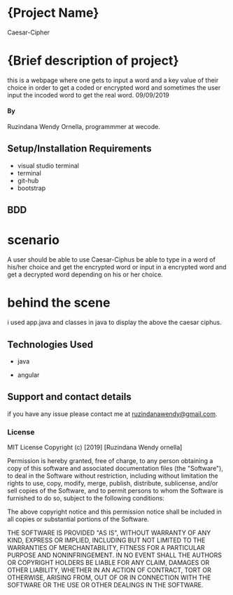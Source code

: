 # {Project Name}
Caesar-Cipher
# {Brief description of project}
this is a webpage where one gets to input a word and a key value of their choice in order to get a coded or encrypted word and sometimes the user input the incoded word to get the real word.
09/09/2019
#### By 
Ruzindana Wendy Ornella,
programmmer at wecode.

## Setup/Installation Requirements
* visual studio terminal
* terminal
* git-hub
* bootstrap
## BDD
# scenario 
 A  user should be able to use Caesar-Ciphus  be able to type in a word of his/her choice and get the encrypted word or input in a encrypted word and get a decrypted word depending on his or her choice.

# behind the scene
i used app.java and classes in java to display the above the caesar ciphus.
## Technologies Used
* java

* angular
## Support and contact details
if you have any issue please contact me at ruzindanawendy@gmail.com.
### License
MIT License
Copyright (c) [2019] [Ruzindana Wendy ornella]

Permission is hereby granted, free of charge, to any person obtaining a copy
of this software and associated documentation files (the "Software"), to deal
in the Software without restriction, including without limitation the rights
to use, copy, modify, merge, publish, distribute, sublicense, and/or sell
copies of the Software, and to permit persons to whom the Software is
furnished to do so, subject to the following conditions:

The above copyright notice and this permission notice shall be included in all
copies or substantial portions of the Software.

THE SOFTWARE IS PROVIDED "AS IS", WITHOUT WARRANTY OF ANY KIND, EXPRESS OR
IMPLIED, INCLUDING BUT NOT LIMITED TO THE WARRANTIES OF MERCHANTABILITY,
FITNESS FOR A PARTICULAR PURPOSE AND NONINFRINGEMENT. IN NO EVENT SHALL THE
AUTHORS OR COPYRIGHT HOLDERS BE LIABLE FOR ANY CLAIM, DAMAGES OR OTHER
LIABILITY, WHETHER IN AN ACTION OF CONTRACT, TORT OR OTHERWISE, ARISING FROM,
OUT OF OR IN CONNECTION WITH THE SOFTWARE OR THE USE OR OTHER DEALINGS IN THE
SOFTWARE.
